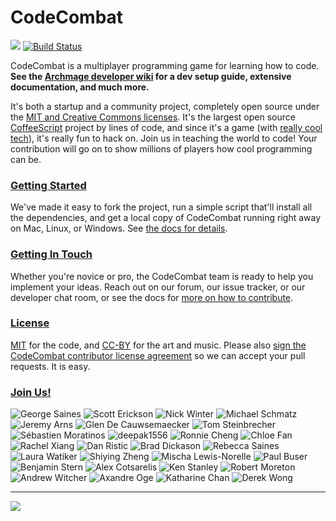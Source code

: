 CodeCombat
==========

![](https://dl.dropboxusercontent.com/u/138899/GitHub%20Wikis/readme_00.png)
[![Build Status](https://travis-ci.org/codecombat/codecombat.png?branch=master)](https://travis-ci.org/codecombat/codecombat)

CodeCombat is a multiplayer programming game for learning how to code. **See the [Archmage developer wiki](https://github.com/codecombat/codecombat/wiki/Archmage-Home) for a dev setup guide, extensive documentation, and much more.**

It's both a startup and a community project, completely open source under the [MIT and Creative Commons licenses](http://codecombat.com/legal). It's the largest open source [CoffeeScript](http://coffeescript.org/) project by lines of code, and since it's a game (with [really cool tech](https://github.com/codecombat/codecombat/wiki/Third-party-software-and-services)), it's really fun to hack on. Join us in teaching the world to code! Your contribution will go on to show millions of players how cool programming can be.

### [Getting Started](https://github.com/codecombat/codecombat/wiki/Developer-environment)

We've made it easy to fork the project, run a simple script that'll install all the dependencies, and get a local copy of CodeCombat running right away on Mac, Linux, or Windows. See [the docs for details](https://github.com/codecombat/codecombat/wiki/Developer-environment).

### [Getting In Touch](https://github.com/codecombat/codecombat/wiki/Developer-organization)

Whether you're novice or pro, the CodeCombat team is ready to help you implement your ideas. Reach out on our forum, our issue tracker, or our developer chat room, or see the docs for [more on how to contribute](https://github.com/codecombat/codecombat/wiki/Developer-organization).

### [License](https://github.com/codecombat/codecombat/blob/master/LICENSE)

[MIT](https://github.com/codecombat/codecombat/blob/master/LICENSE) for the code, and [CC-BY](http://codecombat.com/legal) for the art and music. Please also [sign the CodeCombat contributor license agreement](http://codecombat.com/cla) so we can accept your pull requests. It is easy.

### [Join Us!](http://blog.codecombat.com/why-you-should-open-source-your-startup)

![George Saines](http://codecombat.com/images/pages/about/george_small.png)
![Scott Erickson](http://codecombat.com/images/pages/about/scott_small.png)
![Nick Winter](http://codecombat.com/images/pages/about/nick_small.png)
![Michael Schmatz](http://codecombat.com/images/pages/about/michael_small.png)
![Jeremy Arns](http://codecombat.com/images/pages/about/jeremy_small.png)
![Glen De Cauwsemaecker](https://dl.dropboxusercontent.com/u/6351701/Avatars/glen/glen_100.png)
![Tom Steinbrecher](https://dl.dropboxusercontent.com/u/6351701/Avatars/tom/tom_100.png)
![Sébastien Moratinos](https://dl.dropboxusercontent.com/u/6351701/Avatars/sebastien/sebastien_100.png)
![deepak1556](https://dl.dropboxusercontent.com/u/6351701/Avatars/deepak/deepak_100.png)
![Ronnie Cheng](https://dl.dropboxusercontent.com/u/6351701/Avatars/ronnie/ronnie_100.png)
![Chloe Fan](https://dl.dropboxusercontent.com/u/6351701/Avatars/chloe/chloe_100.png)
![Rachel Xiang](http://codecombat.com/images/pages/contribute/archmage/rachel_small.png)
![Dan Ristic](http://codecombat.com/images/pages/contribute/archmage/dan_small.png)
![Brad Dickason](http://codecombat.com/images/pages/contribute/archmage/brad_small.png)
![Rebecca Saines](http://codecombat.com/images/pages/contribute/archmage/becca_small.png)
![Laura Watiker](http://codecombat.com/images/pages/contribute/archmage/laura_small.png)
![Shiying Zheng](http://codecombat.com/images/pages/contribute/archmage/shiying_small.png)
![Mischa Lewis-Norelle](http://codecombat.com/images/pages/contribute/archmage/mischa_small.png)
![Paul Buser](http://codecombat.com/images/pages/contribute/archmage/paul_small.png)
![Benjamin Stern](http://codecombat.com/images/pages/contribute/archmage/ben_small.png)
![Alex Cotsarelis](http://codecombat.com/images/pages/contribute/archmage/alex_small.png)
![Ken Stanley](http://codecombat.com/images/pages/contribute/archmage/ken_small.png)
![Robert Moreton](http://codecombat.com/images/pages/contribute/artisan/rob_small.png)
![Andrew Witcher](http://codecombat.com/images/pages/contribute/artisan/andrew_small.png)
![Axandre Oge](http://codecombat.com/images/pages/contribute/artisan/axandre_small.png)
![Katharine Chan](http://codecombat.com/images/pages/contribute/artisan/katharine_small.png)
![Derek Wong](http://codecombat.com/images/pages/contribute/artisan/derek_small.png)

----------

[![](http://1-ps.googleusercontent.com/x/s.google-melange.appspot.com/www.google-melange.com/soc/content/2-1-20140225/images/gsoc/logo/920x156xbanner-gsoc2014.png.pagespeed.ic.gdr4t3Igca.png)](http://www.google-melange.com/gsoc/homepage/google/gsoc2014)
